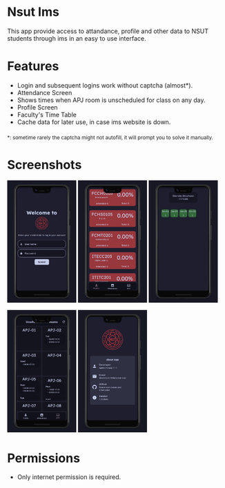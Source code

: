 # Nsut Ims
This app provide access to attandance, profile and other data to NSUT students through ims in an easy to use interface.

# Features
- Login and subsequent logins work without captcha (almost*).
- Attendance Screen
- Shows times when APJ room is unscheduled for class on any day.
- Profile Screen
- Faculty's Time Table
- Cache data for later use, in case ims website is down.

<sub>*: sometime rarely the captcha might not autofill, it will prompt you to solve it manually.

# Screenshots
<p float="left">
  <img src="screenshots/Screenshot 1.jpg" alt="Screenshot Gallery" width="160"/>
  <img src="screenshots/Screenshot 2.jpg" alt="Screenshot Gallery" width="160"/>
  <img src="screenshots/Screenshot 3.jpg" alt="Screenshot Gallery" width="160"/>
</p>
<p float="left">
  <img src="screenshots/Screenshot 4.jpg" alt="Screenshot Gallery" width="160"/>
  <img src="screenshots/Screenshot 5.jpg" alt="Screenshot Gallery" width="160"/>
</p>

# Permissions
- Only internet permission is required.
